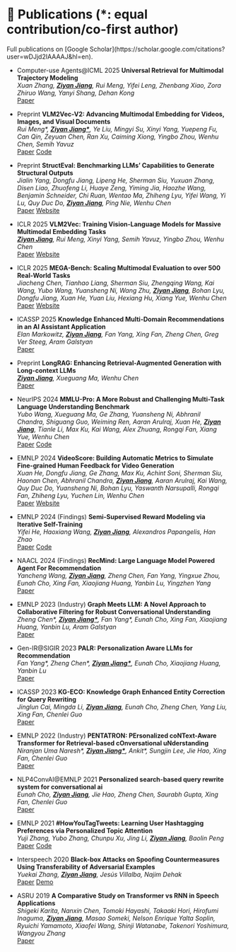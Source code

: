 <h1 id="publications">📝 Publications (*: equal contribution/co-first author)</h1>
Full publications on [Google Scholar](https://scholar.google.com/citations?user=wDJjd2IAAAAJ&hl=en).


- <span class='paper-badge'>Computer-use Agents@ICML 2025</span> **Universal Retrieval for Multimodal Trajectory Modeling**<br>
_Xuan Zhang, <u><b>Ziyan Jiang</b></u>, Rui Meng, Yifei Leng, Zhenbang Xiao, Zora Zhiruo Wang, Yanyi Shang, Dehan Kong_<br>
<span class='paper-asset'><a href="https://arxiv.org/abs/2506.22056v1">Paper</a></span>


- <span class='paper-badge'>Preprint</span> **VLM2Vec-V2: Advancing Multimodal Embedding for Videos, Images, and Visual Documents**<br>
_Rui Meng*, <u><b>Ziyan Jiang*</b></u>, Ye Liu, Mingyi Su, Xinyi Yang, Yuepeng Fu, Can Qin, Zeyuan Chen, Ran Xu, Caiming Xiong, Yingbo Zhou, Wenhu Chen, Semih Yavuz_<br>
<span class='paper-asset'><a href="">Paper</a></span> <span class='paper-asset'><a href="https://github.com/TIGER-AI-Lab/VLM2Vec">Code</a></span>


- <span class='paper-badge'>Preprint</span> **StructEval: Benchmarking LLMs’ Capabilities to Generate Structural Outputs**<br>
_Jialin Yang, Dongfu Jiang, Lipeng He, Sherman Siu, Yuxuan Zhang, Disen Liao, Zhuofeng Li, Huaye Zeng, Yiming Jia, Haozhe Wang, Benjamin Schneider, Chi Ruan, Wentao Ma, Zhiheng Lyu, Yifei Wang, Yi Lu, Quy Duc Do, <u><b>Ziyan Jiang</b></u>, Ping Nie, Wenhu Chen_<br>
<span class='paper-asset'><a href="https://arxiv.org/abs/2505.20139">Paper</a></span> <span class='paper-asset'><a href="https://tiger-ai-lab.github.io/StructEval/">Website</a></span>


- <span class='paper-badge'>ICLR 2025</span> **VLM2Vec: Training Vision-Language Models for Massive Multimodal Embedding Tasks**<br>
_<u><b>Ziyan Jiang</b></u>, Rui Meng, Xinyi Yang, Semih Yavuz, Yingbo Zhou, Wenhu Chen_<br>
<span class='paper-asset'><a href="https://arxiv.org/abs/2410.05160">Paper</a></span> <span class='paper-asset'><a href="https://tiger-ai-lab.github.io/VLM2Vec/">Website</a></span>


- <span class='paper-badge'>ICLR 2025</span> **MEGA-Bench: Scaling Multimodal Evaluation to over 500 Real-World Tasks**<br>
_Jiacheng Chen, Tianhao Liang, Sherman Siu, Zhengqing Wang, Kai Wang, Yubo Wang, Yuansheng Ni, Wang Zhu, <u><b>Ziyan Jiang</b></u>, Bohan Lyu, Dongfu Jiang, Xuan He, Yuan Liu, Hexiang Hu, Xiang Yue, Wenhu Chen_<br>
<span class='paper-asset'><a href="https://arxiv.org/abs/2410.10563">Paper</a></span> <span class='paper-asset'><a href="https://tiger-ai-lab.github.io/MEGA-Bench/">Website</a></span>


- <span class='paper-badge'>ICASSP 2025</span> **Knowledge Enhanced Multi-Domain Recommendations in an AI Assistant Application**<br>
_Elan Markowitz, <u><b>Ziyan Jiang</b></u>, Fan Yang, Xing Fan, Zheng Chen, Greg Ver Steeg, Aram Galstyan_<br>
<span class='paper-asset'><a href="https://arxiv.org/abs/2306.06302">Paper</a></span>


- <span class='paper-badge'>Preprint</span> **LongRAG: Enhancing Retrieval-Augmented Generation with Long-context LLMs**<br>
_<u><b>Ziyan Jiang</b></u>, Xueguang Ma, Wenhu Chen_<br>
<span class='paper-asset'><a href="https://arxiv.org/abs/2406.15319">Paper</a></span>


- <span class='paper-badge'>NeurIPS 2024</span> **MMLU-Pro: A More Robust and Challenging Multi-Task Language Understanding Benchmark**<br>
_Yubo Wang, Xueguang Ma, Ge Zhang, Yuansheng Ni, Abhranil Chandra, Shiguang Guo, Weiming Ren, Aaran Arulraj, Xuan He, <u><b>Ziyan Jiang</b></u>, Tianle Li, Max Ku, Kai Wang, Alex Zhuang, Rongqi Fan, Xiang Yue, Wenhu Chen_<br>
<span class='paper-asset'><a href="https://arxiv.org/pdf/2406.01574">Paper</a></span> <span class='paper-asset'><a href="https://github.com/TIGER-AI-Lab/MMLU-Pro">Code</a></span>


- <span class='paper-badge'>EMNLP 2024</span> **VideoScore: Building Automatic Metrics to Simulate Fine-grained Human Feedback for Video Generation**<br>
_Xuan He, Dongfu Jiang, Ge Zhang, Max Ku, Achint Soni, Sherman Siu, Haonan Chen, Abhranil Chandra, <u><b>Ziyan Jiang</b></u>, Aaran Arulraj, Kai Wang, Quy Duc Do, Yuansheng Ni, Bohan Lyu, Yaswanth Narsupalli, Rongqi Fan, Zhiheng Lyu, Yuchen Lin, Wenhu Chen_<br>
<span class='paper-asset'><a href="https://arxiv.org/abs/2406.15252">Paper</a></span> <span class='paper-asset'><a href="https://tiger-ai-lab.github.io/VideoScore/">Website</a></span>


- <span class='paper-badge'>EMNLP 2024 (Findings)</span> **Semi-Supervised Reward Modeling via Iterative Self-Training**<br>
_Yifei He, Haoxiang Wang, <u><b>Ziyan Jiang</b></u>, Alexandros Papangelis, Han Zhao_<br>
<span class='paper-asset'><a href="https://arxiv.org/abs/2409.06903">Paper</a></span> <span class='paper-asset'><a href="https://github.com/RLHFlow/RLHF-Reward-Modeling/tree/main/pair-pm/SSRM">Code</a></span>


- <span class='paper-badge'>NAACL 2024 (Findings)</span> **RecMind: Large Language Model Powered Agent For Recommendation**<br>
_Yancheng Wang, <u><b>Ziyan Jiang</b></u>, Zheng Chen, Fan Yang, Yingxue Zhou, Eunah Cho, Xing Fan, Xiaojiang Huang, Yanbin Lu, Yingzhen Yang_<br>
<span class='paper-asset'><a href="https://arxiv.org/abs/2308.14296">Paper</a></span>


- <span class='paper-badge'>EMNLP 2023 (Industry)</span> **Graph Meets LLM: A Novel Approach to Collaborative Filtering for Robust Conversational Understanding**<br>
_Zheng Chen\*, <u><b>Ziyan Jiang*</b></u>, Fan Yang\*, Eunah Cho, Xing Fan, Xiaojiang Huang, Yanbin Lu, Aram Galstyan_<br>
<span class='paper-asset'><a href="https://aclanthology.org/2023.emnlp-industry.75/">Paper</a></span>


- <span class='paper-badge'>Gen-IR@SIGIR 2023</span> **PALR: Personalization Aware LLMs for Recommendation**<br>
_Fan Yang\*, Zheng Chen\*, <u><b>Ziyan Jiang*</b></u>, Eunah Cho, Xiaojiang Huang, Yanbin Lu_<br>
<span class='paper-asset'><a href="https://arxiv.org/abs/2305.07622">Paper</a></span>


- <span class='paper-badge'>ICASSP 2023</span> **KG-ECO: Knowledge Graph Enhanced Entity Correction for Query Rewriting**<br>
_Jinglun Cai, Mingda Li, <u><b>Ziyan Jiang</b></u>, Eunah Cho, Zheng Chen, Yang Liu, Xing Fan, Chenlei Guo_<br>
<span class='paper-asset'><a href="https://arxiv.org/abs/2302.10454">Paper</a></span>


- <span class='paper-badge'>EMNLP 2022 (Industry)</span> **PENTATRON: PErsonalized coNText-Aware Transformer for Retrieval-based cOnversational uNderstanding**<br>
_Niranjan Uma Naresh\*, <u><b>Ziyan Jiang*</b></u>, Ankit\*, Sungjin Lee, Jie Hao, Xing Fan, Chenlei Guo_<br>
<span class='paper-asset'><a href="https://arxiv.org/abs/2210.12308">Paper</a></span>


- <span class='paper-badge'>NLP4ConvAI@EMNLP 2021</span> **Personalized search-based query rewrite system for conversational ai**<br>
_Eunah Cho, <u><b>Ziyan Jiang</b></u>, Jie Hao, Zheng Chen, Saurabh Gupta, Xing Fan, Chenlei Guo_<br>
<span class='paper-asset'><a href="https://aclanthology.org/2021.nlp4convai-1.17/">Paper</a></span>


- <span class='paper-badge'>EMNLP 2021</span> **#HowYouTagTweets: Learning User Hashtagging Preferences via Personalized Topic Attention**<br>
_Yuji Zhang, Yubo Zhang, Chunpu Xu, Jing Li, <u><b>Ziyan Jiang</b></u>, Baolin Peng_<br>
<span class='paper-asset'><a href="https://aclanthology.org/2021.emnlp-main.616/">Paper</a></span> <span class='paper-asset'><a href="https://github.com/polyusmart/Personalized-Hashtag-Preferences">Code</a></span>


- <span class='paper-badge'>Interspeech 2020</span> **Black-box Attacks on Spoofing Countermeasures Using Transferability of Adversarial Examples**<br>
_Yuekai Zhang, <u><b>Ziyan Jiang</b></u>, Jesús Villalba, Najim Dehak_<br>
<span class='paper-asset'><a href="https://www.isca-archive.org/interspeech_2020/zhang20ha_interspeech.pdf">Paper</a></span> <span class='paper-asset'><a href="https://xmhzz2018.github.io/adv-transfer-demo/">Demo</a></span>


- <span class='paper-badge'>ASRU 2019</span> **A Comparative Study on Transformer vs RNN in Speech Applications**<br>
_Shigeki Karita, Nanxin Chen, Tomoki Hayashi, Takaaki Hori, Hirofumi Inaguma, <u><b>Ziyan Jiang</b></u>, Masao Someki, Nelson Enrique Yalta Soplin, Ryuichi Yamamoto, Xiaofei Wang, Shinji Watanabe, Takenori Yoshimura, Wangyou Zhang_<br>
<span class='paper-asset'><a href="https://arxiv.org/abs/1909.06317">Paper</a></span>


